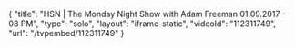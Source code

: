 {
    "title": "HSN | The Monday Night Show with Adam Freeman 01.09.2017 - 08 PM",
    "type": "solo",
    "layout": "iframe-static",
    "videoId": "112311749",
    "url": "\/tvpembed\/112311749"
}